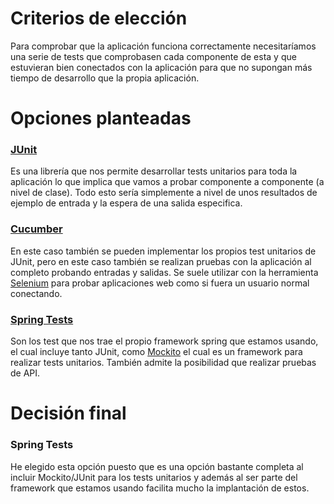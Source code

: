 # Criterios de elección

Para comprobar que la aplicación funciona correctamente necesitaríamos una serie de tests que 
comprobasen cada componente de esta y que estuvieran bien conectados con la aplicación para que no
supongan más tiempo de desarrollo que la propia aplicación.

# Opciones planteadas

### [JUnit](https://junit.org/junit5/)
Es una librería que nos permite desarrollar tests unitarios para toda la aplicación
lo que implica que vamos a probar componente a componente (a nivel de clase). Todo esto sería
simplemente a nivel de unos resultados de ejemplo de entrada y la espera de una salida especifica.

### [Cucumber](https://cucumber.io/)
En este caso también se pueden implementar los propios test unitarios de JUnit, pero en este caso
también se realizan pruebas con la aplicación al completo probando entradas y salidas. Se suele utilizar con
la herramienta [Selenium](https://www.selenium.dev/) para probar aplicaciones web como si fuera un usuario normal conectando.

### [Spring Tests](https://spring.io/)
Son los test que nos trae el propio framework spring que estamos usando, el cual incluye tanto JUnit, como [Mockito](https://site.mockito.org/) el cual es un framework para realizar tests unitarios. También admite la posibilidad que realizar pruebas de API.

# Decisión final
### Spring Tests
He elegido esta opción puesto que es una opción bastante completa al incluir Mockito/JUnit para los tests unitarios
y además al ser parte del framework que estamos usando facilita mucho la implantación de estos.
